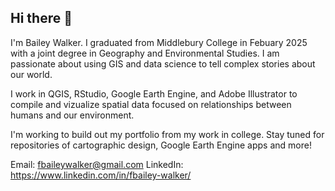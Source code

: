 ## Hi there 📍

I'm Bailey Walker. I graduated from Middlebury College in Febuary 2025 with a joint degree in Geography and Environmental Studies. 
I am passionate about using GIS and data science to tell complex stories about our world.

I work in QGIS, RStudio, Google Earth Engine, and Adobe Illustrator to compile and vizualize spatial data focused on relationships between humans and our environment.

I'm working to build out my portfolio from my work in college. Stay tuned for repositories of cartographic design, Google Earth Engine apps and more!

Email: fbaileywalker@gmail.com
LinkedIn: https://www.linkedin.com/in/fbailey-walker/ 
<!--
**fbwalk/fbwalk** is a ✨ _special_ ✨ repository because its `README.md` (this file) appears on your GitHub profile.

Here are some ideas to get you started:

- 🔭 I’m currently working on ...
- 🌱 I’m currently learning ...
- 👯 I’m looking to collaborate on ...
- 🤔 I’m looking for help with ...
- 💬 Ask me about ...
- 📫 How to reach me: ...
- 😄 Pronouns: ...
- ⚡ Fun fact: ...
-->
